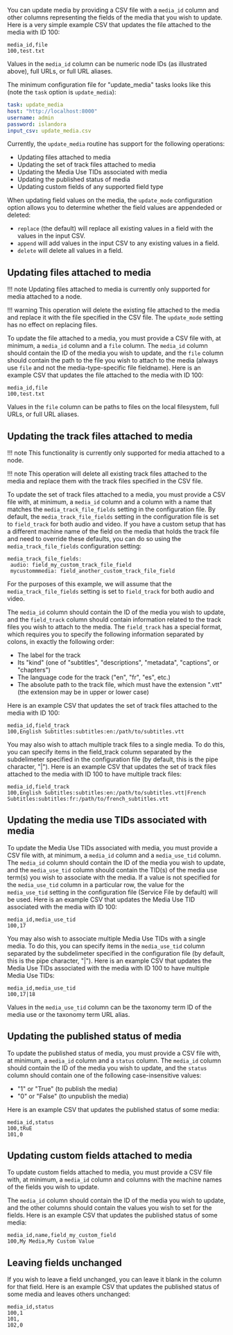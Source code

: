 You can update media by providing a CSV file with a `media_id` column and other columns representing the fields of the media that you wish to update. Here is a very simple example CSV that updates the file attached to the media with ID 100:

```text
media_id,file
100,test.txt
```
Values in the `media_id` column can be numeric node IDs (as illustrated above), full URLs, or full URL aliases.

The minimum configuration file for "update_media" tasks looks like this (note the `task` option is `update_media`):

```yaml
task: update_media
host: "http://localhost:8000"
username: admin
password: islandora
input_csv: update_media.csv
```

Currently, the `update_media` routine has support for the following operations:

- Updating files attached to media
- Updating the set of track files attached to media
- Updating the Media Use TIDs associated with media
- Updating the published status of media
- Updating custom fields of any supported field type

When updating field values on the media, the `update_mode` configuration option allows you to determine whether the field values are appendeded or deleted:

* `replace` (the default) will replace all existing values in a field with the values in the input CSV.
* `append` will add values in the input CSV to any existing values in a field.
* `delete` will delete all values in a field.

## Updating files attached to media
!!! note
    Updating files attached to media is currently only supported for media attached to a node.

!!! warning
    This operation will delete the existing file attached to the media and replace it with the file specified in the CSV file. The `update_mode` setting has no effect on replacing files.

To update the file attached to a media, you must provide a CSV file with, at minimum, a `media_id` column and a `file` column. The `media_id` column should contain the ID of the media you wish to update, and the `file` column should contain the path to the file you wish to attach to the media (always use `file` and not the media-type-specific file fieldname). Here is an example CSV that updates the file attached to the media with ID 100:

```text
media_id,file
100,test.txt
```

Values in the `file` column can be paths to files on the local filesystem, full URLs, or full URL aliases.

## Updating the track files attached to media
!!! note
    This functionality is currently only supported for media attached to a node.

!!! note
    This operation will delete all existing track files attached to the media and replace them with the track files specified in the CSV file.

To update the set of track files attached to a media, you must provide a CSV file with, at minimum, a `media_id` column and a column with a name that matches the `media_track_file_fields` setting in the configuration file. By default, the `media_track_file_fields` setting in the configuration file is set to `field_track` for both audio and video. If you have a custom setup that has a different machine name of the field on the media that holds the track file and need to override these defaults, you can do so using the `media_track_file_fields` configuration setting:

```text
media_track_file_fields:
 audio: field_my_custom_track_file_field
 mycustommmedia: field_another_custom_track_file_field
```

For the purposes of this example, we will assume that the `media_track_file_fields` setting is set to `field_track` for both audio and video.

The `media_id` column should contain the ID of the media you wish to update, and the `field_track` column should contain information related to the track files you wish to attach to the media. The `field_track` has a special format, which requires you to specify the following information separated by colons, in exactly the following order:
- The label for the track
- Its "kind" (one of "subtitles", "descriptions", "metadata", "captions", or "chapters")
- The language code for the track ("en", "fr", "es", etc.)
- The absolute path to the track file, which must have the extension ".vtt" (the extension may be in upper or lower case)

Here is an example CSV that updates the set of track files attached to the media with ID 100:

```text
media_id,field_track
100,English Subtitles:subtitles:en:/path/to/subtitles.vtt
```

You may also wish to attach multiple track files to a single media. To do this, you can specify items in the field_track column separated by the subdelimeter specified in the configuration file (by default, this is the pipe character, "|"). Here is an example CSV that updates the set of track files attached to the media with ID 100 to have multiple track files:

```text
media_id,field_track
100,English Subtitles:subtitles:en:/path/to/subtitles.vtt|French Subtitles:subtitles:fr:/path/to/french_subtitles.vtt
```

## Updating the media use TIDs associated with media
To update the Media Use TIDs associated with media, you must provide a CSV file with, at minimum, a `media_id` column and a `media_use_tid` column. The `media_id` column should contain the ID of the media you wish to update, and the `media_use_tid` column should contain the TID(s) of the media use term(s) you wish to associate with the media. If a value is not specified for the `media_use_tid` column in a particular row, the value for the `media_use_tid` setting in the configuration file (Service File by default) will be used.
Here is an example CSV that updates the Media Use TID associated with the media with ID 100:

```text
media_id,media_use_tid
100,17
```

You may also wish to associate multiple Media Use TIDs with a single media. To do this, you can specify items in the `media_use_tid` column separated by the subdelimeter specified in the configuration file (by default, this is the pipe character, "|"). Here is an example CSV that updates the Media Use TIDs associated with the media with ID 100 to have multiple Media Use TIDs:

```text
media_id,media_use_tid
100,17|18
```

Values in the `media_use_tid` column can be the taxonomy term ID of the media use or the taxonomy term URL alias.

## Updating the published status of media
To update the published status of media, you must provide a CSV file with, at minimum, a `media_id` column and a `status` column. The `media_id` column should contain the ID of the media you wish to update, and the `status` column should contain one of the following case-insensitive values:


- "1" or "True" (to publish the media)
- "0" or "False" (to unpublish the media)

Here is an example CSV that updates the published status of some media:

```text
media_id,status
100,tRuE
101,0
```

## Updating custom fields attached to media
To update custom fields attached to media, you must provide a CSV file with, at minimum, a `media_id` column and columns with the machine names of the fields you wish to update.

The `media_id` column should contain the ID of the media you wish to update, and the other columns should contain the values you wish to set for the fields. Here is an example CSV that updates the published status of some media:

```text
media_id,name,field_my_custom_field
100,My Media,My Custom Value
```

## Leaving fields unchanged
If you wish to leave a field unchanged, you can leave it blank in the column for that field. Here is an example CSV that updates the published status of some media and leaves others unchanged:

```text
media_id,status
100,1
101,
102,0
```

